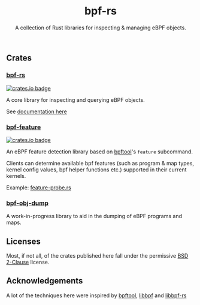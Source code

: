 <div align="center">
  <h1>bpf-rs</h1>
  <p>
    A collection of Rust libraries for inspecting & managing eBPF objects.
  </p>
  <br>
</div>

## Crates

### [bpf-rs](./bpf-rs/)

[![crates.io badge](https://img.shields.io/crates/v/bpf-rs.svg)](https://crates.io/crates/bpf-rs)

A core library for inspecting and querying eBPF objects.

See [documentation here](https://docs.rs/bpf-rs/)

### [bpf-feature](./bpf-feature/)

[![crates.io badge](https://img.shields.io/crates/v/bpf-feature.svg)](https://crates.io/crates/bpf-feature)

An eBPF feature detection library based on [bpftool](https://github.com/libbpf/bpftool)'s `feature` subcommand.

Clients can determine available bpf features (such as program & map types, kernel config values, bpf helper functions etc.) supported in their current kernels.

Example: [feature-probe.rs](./bpf-feature/examples/feature-probe.rs)

### [bpf-obj-dump](./bpf-obj-dump/)

A work-in-progress library to aid in the dumping of eBPF programs and maps.


## Licenses

Most, if not all, of the crates published here fall under the permissive [BSD 2-Clause](https://choosealicense.com/licenses/bsd-2-clause/#) license.

## Acknowledgements

A lot of the techniques here were inspired by [bpftool](https://github.com/libbpf/bpftool), [libbpf](https://github.com/libbpf/libbpf) and [libbpf-rs](https://github.com/libbpf/libbpf-rs)
